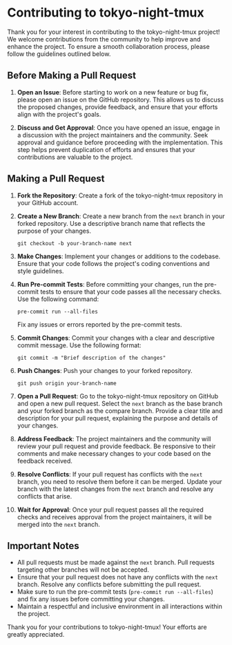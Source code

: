 # Contributing to tokyo-night-tmux

Thank you for your interest in contributing to the tokyo-night-tmux project! We welcome contributions from the community to help improve and enhance the project. To ensure a smooth collaboration process, please follow the guidelines outlined below.

## Before Making a Pull Request

1. **Open an Issue**: Before starting to work on a new feature or bug fix, please open an issue on the GitHub repository. This allows us to discuss the proposed changes, provide feedback, and ensure that your efforts align with the project's goals.

2. **Discuss and Get Approval**: Once you have opened an issue, engage in a discussion with the project maintainers and the community. Seek approval and guidance before proceeding with the implementation. This step helps prevent duplication of efforts and ensures that your contributions are valuable to the project.

## Making a Pull Request

1. **Fork the Repository**: Create a fork of the tokyo-night-tmux repository in your GitHub account.

2. **Create a New Branch**: Create a new branch from the `next` branch in your forked repository. Use a descriptive branch name that reflects the purpose of your changes.

   ```
   git checkout -b your-branch-name next
   ```

3. **Make Changes**: Implement your changes or additions to the codebase. Ensure that your code follows the project's coding conventions and style guidelines.

4. **Run Pre-commit Tests**: Before committing your changes, run the pre-commit tests to ensure that your code passes all the necessary checks. Use the following command:

   ```
   pre-commit run --all-files
   ```

   Fix any issues or errors reported by the pre-commit tests.

5. **Commit Changes**: Commit your changes with a clear and descriptive commit message. Use the following format:

   ```
   git commit -m "Brief description of the changes"
   ```

6. **Push Changes**: Push your changes to your forked repository.

   ```
   git push origin your-branch-name
   ```

7. **Open a Pull Request**: Go to the tokyo-night-tmux repository on GitHub and open a new pull request. Select the `next` branch as the base branch and your forked branch as the compare branch. Provide a clear title and description for your pull request, explaining the purpose and details of your changes.

8. **Address Feedback**: The project maintainers and the community will review your pull request and provide feedback. Be responsive to their comments and make necessary changes to your code based on the feedback received.

9. **Resolve Conflicts**: If your pull request has conflicts with the `next` branch, you need to resolve them before it can be merged. Update your branch with the latest changes from the `next` branch and resolve any conflicts that arise.

10. **Wait for Approval**: Once your pull request passes all the required checks and receives approval from the project maintainers, it will be merged into the `next` branch.

## Important Notes

- All pull requests must be made against the `next` branch. Pull requests targeting other branches will not be accepted.
- Ensure that your pull request does not have any conflicts with the `next` branch. Resolve any conflicts before submitting the pull request.
- Make sure to run the pre-commit tests (`pre-commit run --all-files`) and fix any issues before committing your changes.
- Maintain a respectful and inclusive environment in all interactions within the project.

Thank you for your contributions to tokyo-night-tmux! Your efforts are greatly appreciated.
